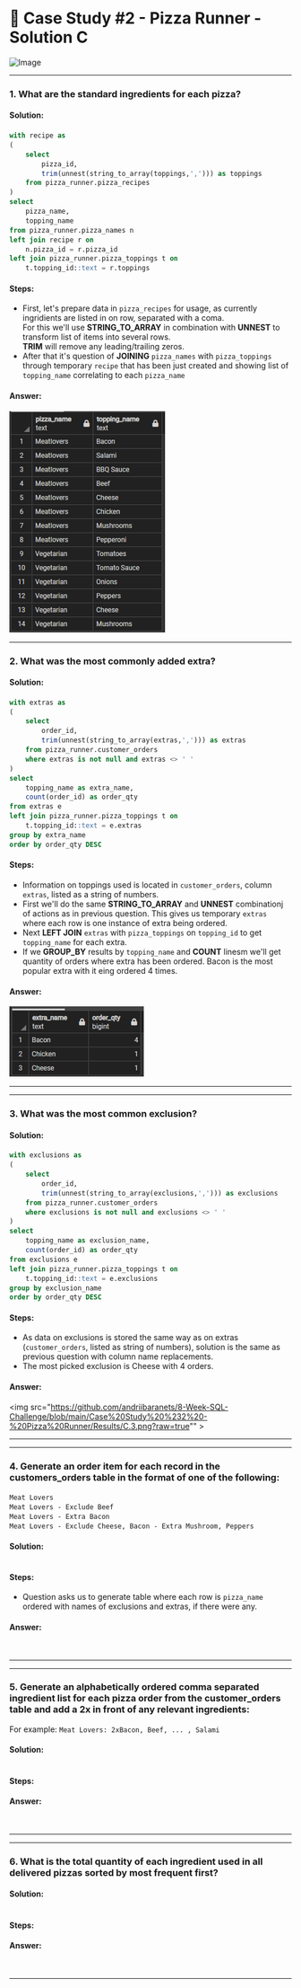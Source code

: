 # 🍜 Case Study #2 - Pizza Runner - Solution C
<img src="https://8weeksqlchallenge.com/images/case-study-designs/2.png" alt="Image" width="500" height="520">

***
### **1. What are the standard ingredients for each pizza?**

#### **Solution**:
````sql
with recipe as 
(
	select 
		pizza_id,
		trim(unnest(string_to_array(toppings,','))) as toppings
	from pizza_runner.pizza_recipes
)
select 
	pizza_name,
	topping_name
from pizza_runner.pizza_names n
left join recipe r on
	n.pizza_id = r.pizza_id
left join pizza_runner.pizza_toppings t on
	t.topping_id::text = r.toppings
````

#### **Steps**:
- First, let's prepare data in `pizza_recipes` for usage, as currently ingridients are listed in on row, separated with a coma. <br>
For this we'll use **STRING_TO_ARRAY** in combination with **UNNEST** to transform list of items into several rows. <br> **TRIM** will remove any leading/trailing zeros.
- After that it's question of **JOINING** `pizza_names` with `pizza_toppings` through temporary `recipe` that has been just created and showing list of `topping_name` correlating to each `pizza_name`

#### **Answer**:
<img src="https://github.com/andriibaranets/8-Week-SQL-Challenge/blob/main/Case%20Study%20%232%20-%20Pizza%20Runner/Results/C.1.png?raw=true">



***

### **2. What was the most commonly added extra?**

#### **Solution**:
````sql
with extras as
(
	select 
		order_id,
		trim(unnest(string_to_array(extras,','))) as extras
	from pizza_runner.customer_orders
	where extras is not null and extras <> ' '
)
select 
	topping_name as extra_name,
	count(order_id) as order_qty
from extras e
left join pizza_runner.pizza_toppings t on
	t.topping_id::text = e.extras
group by extra_name
order by order_qty DESC
````

#### **Steps**:
- Information on toppings used is located in `customer_orders`, column `extras`, listed as a string of numbers.
- First we'll do the same **STRING_TO_ARRAY** and **UNNEST** combinationj of actions as in previous question. This gives us temporary `extras` where each row is one instance of extra being ordered.
- Next **LEFT JOIN** `extras` with `pizza_toppings` on `topping_id` to get `topping_name` for each extra.
- If we **GROUP_BY** results by `topping_name` and **COUNT** linesm we'll get quantity of orders where extra has been ordered. Bacon is the most popular extra with it eing ordered 4 times.

#### **Answer**:
<img src="https://github.com/andriibaranets/8-Week-SQL-Challenge/blob/main/Case%20Study%20%232%20-%20Pizza%20Runner/Results/C.2.png?raw=true" >



***
***
### **3. What was the most common exclusion?**

#### **Solution**:
````sql
with exclusions as
(
	select 
		order_id,
		trim(unnest(string_to_array(exclusions,','))) as exclusions
	from pizza_runner.customer_orders
	where exclusions is not null and exclusions <> ' '
)
select 
	topping_name as exclusion_name,
	count(order_id) as order_qty
from exclusions e
left join pizza_runner.pizza_toppings t on
	t.topping_id::text = e.exclusions
group by exclusion_name
order by order_qty DESC
````

#### **Steps**:
- As data on exclusions is stored the same way as on extras (`customer_orders`, listed as string of numbers), solution is the same as previous question with column name replacements.
- The most picked exclusion is Cheese with 4 orders.

#### **Answer**:
<img src="https://github.com/andriibaranets/8-Week-SQL-Challenge/blob/main/Case%20Study%20%232%20-%20Pizza%20Runner/Results/C.3.png?raw=true"" >



***
***
### **4. Generate an order item for each record in the customers_orders table in the format of one of the following:**
`Meat Lovers` <br>
`Meat Lovers - Exclude Beef`<br>
`Meat Lovers - Extra Bacon` <br>
`Meat Lovers - Exclude Cheese, Bacon - Extra Mushroom, Peppers`

#### **Solution**:
````sql

````

#### **Steps**:
- Question asks us to generate table where each row is `pizza_name` ordered with names of exclusions and extras, if there were any.

#### **Answer**:
<img src="" >



***
***
### **5. Generate an alphabetically ordered comma separated ingredient list for each pizza order from the customer_orders table and add a 2x in front of any relevant ingredients:**

For example: `Meat Lovers: 2xBacon, Beef, ... , Salami`

#### **Solution**:
````sql

````

#### **Steps**:


#### **Answer**:
<img src="" >



***
***
### **6. What is the total quantity of each ingredient used in all delivered pizzas sorted by most frequent first?**

#### **Solution**:
````sql

````

#### **Steps**:


#### **Answer**:
<img src="" >



***